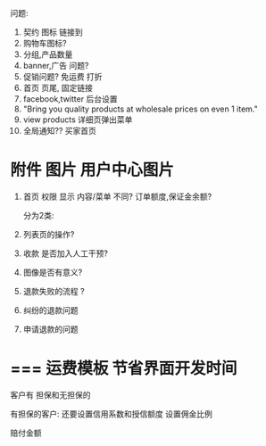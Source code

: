 问题:

1.  契约 图标 链接到
2.  购物车图标?
3.  分组,产品数量
4.  banner,广告 问题?
5.  促销问题? 免运费 打折
6.  首页 页尾, 固定链接
7.  facebook,twitter 后台设置
8.  "Bring you quality products at wholesale prices on even 1 item."
9.  view products 详细页弹出菜单
10. 全局通知?? 买家首页


附件
图片
用户中心图片
====

1. 首页 权限  显示 内容/菜单 不同?
    订单额度,保证金余额? 

    分为2类:


2. 列表页的操作?

3. 收款 是否加入人工干预?

4. 图像是否有意义?

5. 退款失败的流程 ?
6. 纠纷的退款问题
7. 申请退款的问题


===
运费模板 节省界面开发时间
===

客户有 担保和无担保的

有担保的客户: 还要设置信用系数和授信额度
设置佣金比例

赔付金额






